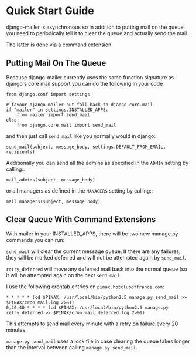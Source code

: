 # Quick Start Guide #

django-mailer is asynchronous so in addition to putting mail on the queue you need to periodically tell it to clear the queue and actually send the mail.

The latter is done via a command extension.

## Putting Mail On The Queue ##

Because django-mailer currently uses the same function signature as django's core mail support you can do the following in your code

```
from django.conf import settings

# favour django-mailer but fall back to django.core.mail
if "mailer" in settings.INSTALLED_APPS:
    from mailer import send_mail
else:
    from django.core.mail import send_mail
```

and then just call `send_mail` like you normally would in django:

```
send_mail(subject, message_body, settings.DEFAULT_FROM_EMAIL, recipients)
```

Additionally you can send all the admins as specified in the `ADMIN`
setting by calling::

```
mail_admins(subject, message_body)
```

or all managers as defined in the `MANAGERS` setting by calling::

```
mail_managers(subject, message_body)
```

## Clear Queue With Command Extensions ##

With mailer in your INSTALLED\_APPS, there will be two new manage.py commands you can run:

`send_mail` will clear the current message queue. If there are any failures, they will be marked deferred and will not be attempted again by `send_mail`.

`retry_deferred` will move any deferred mail back into the normal queue (so it will be attempted again on the next `send_mail`.

I use the following crontab entries on `pinax.hotcluboffrance.com`:

```
* * * * * (cd $PINAX; /usr/local/bin/python2.5 manage.py send_mail >> $PINAX/cron_mail.log 2>&1)
0,20,40 * * * * (cd $PINAX; /usr/local/bin/python2.5 manage.py retry_deferred >> $PINAX/cron_mail_deferred.log 2>&1)
```

This attempts to send mail every minute with a retry on failure every 20 minutes.

`manage.py send_mail` uses a lock file in case clearing the queue takes longer than the interval between calling `manage.py send_mail`.
